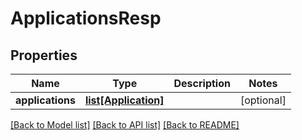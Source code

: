# ApplicationsResp

## Properties
Name | Type | Description | Notes
------------ | ------------- | ------------- | -------------
**applications** | [**list[Application]**](Application.md) |  | [optional] 

[[Back to Model list]](../README.md#documentation-for-models) [[Back to API list]](../README.md#documentation-for-api-endpoints) [[Back to README]](../README.md)


